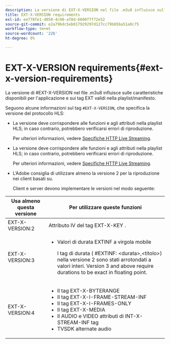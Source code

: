 ```yaml
---
description: La versione di EXT-X-VERSION nel file .m3u8 influisce sulle caratteristiche disponibili per l'applicazione e sui tag EXT validi nella playlist/manifesto.
title: EXT-X-VERSION requirements
exl-id: ee778fe1-d050-4c90-af8d-6600fff72e52
source-git-commit: e2a796dc5eb017929297d127cc79b65ba51a0c75
workflow-type: tm+mt
source-wordcount: '226'
ht-degree: 0%

---
```


# EXT-X-VERSION requirements{#ext-x-version-requirements}

La versione di #EXT-X-VERSION nel file .m3u8 influisce sulle caratteristiche disponibili per l&#39;applicazione e sui tag EXT validi nella playlist/manifesto.

<!--<a id="section_8850183988124049A001758F117AD3A6"></a>-->

Seguono alcune informazioni sul tag `#EXT-X-VERSION`, che specifica la versione del protocollo HLS:

* La versione deve corrispondere alle funzioni e agli attributi nella playlist HLS; in caso contrario, potrebbero verificarsi errori di riproduzione.

   Per ulteriori informazioni, vedere [Specifiche HTTP Live Streaming](https://datatracker.ietf.org/doc/draft-pantos-http-live-streaming/?include_text=1).
* La versione deve corrispondere alle funzioni e agli attributi nella playlist HLS; in caso contrario, potrebbero verificarsi errori di riproduzione.

   Per ulteriori informazioni, vedere [Specifiche HTTP Live Streaming](https://datatracker.ietf.org/doc/draft-pantos-http-live-streaming/?include_text=1).
* L’Adobe consiglia di utilizzare almeno la versione 2 per la riproduzione nei client basati su.

   Client e server devono implementare le versioni nel modo seguente:

<table frame="all" colsep="1" rowsep="1" id="table_62EB98EDD9DE49EC84CB1C7D59BC40E6"> 
 <thead> 
  <tr rowsep="1"> 
   <th colname="1" class="entry"> Usa almeno questa versione </th> 
   <th colname="2" class="entry"> Per utilizzare queste funzioni </th> 
  </tr> 
 </thead>
 <tbody> 
  <tr rowsep="1"> 
   <td colname="1"> <span class="codeph"> EXT-X-VERSION:2 </span> </td> 
   <td colname="2"> Attributo IV del tag <span class="codeph"> EXT-X-KEY </span>. </td> 
  </tr> 
  <tr rowsep="1"> 
   <td colname="1"> <span class="codeph"> EXT-X-VERSION:3 </span> </td> 
   <td colname="2"> 
    <ul id="ul_C9500D3F934848639C204BF248F139FF"> 
     <li id="li_535A7E3FABCB46FE872A7EA5DE2A1784">Valori di durata <span class="codeph"> EXTINF a virgola mobile </span> <p>I tag di durata ( <span class="codeph"> #EXTINF: </span>&lt;durata&gt;,&lt;titolo&gt;) nella versione 2 sono stati arrotondati a valori interi. Version 3 and above require durations to be exact in floating point. </p> </li> 
    </ul> </td> 
  </tr> 
  <tr rowsep="0"> 
   <td colname="1"> <p> <span class="codeph"> EXT-X-VERSION:4 </span> </p> </td> 
   <td colname="2"> <p> 
     <ul id="ul_83D61E909D0C413FBDAB7A4A0BE1F03C"> 
      <li id="li_5071F2BE2DB74BBFB1F23B3B30C5CFD6">Il tag <span class="codeph"> EXT-X-BYTERANGE </span> </li> 
      <li id="li_A093F448567D475AB44656D4600BCBD6">Il tag <span class="codeph"> EXT-X-I-FRAME-STREAM-INF </span> </li> 
      <li id="li_1084AE3B10FD4EB387D25EEDDFBBC8CD">Il tag <span class="codeph"> EXT-X-I-FRAMES-ONLY </span> </li> 
      <li id="li_4FEFA36E300C403DBB77BB4DA46DB4EB">Il tag <span class="codeph"> EXT-X-MEDIA </span> </li> 
      <li id="li_E53D81AED45C47AEA346FA3A1B191E5C">Il <span class="codeph"> AUDIO </span> e <span class="codeph"> VIDEO </span> attributi di <span class="codeph"> INT-X-STREAM-INF </span> tag </li> 
      <li id="li_2E99A4971B8046F3845CF3D4D363CCCF">TVSDK alternate audio </li> 
     </ul> </p> </td> 
  </tr> 
 </tbody> 
</table>
